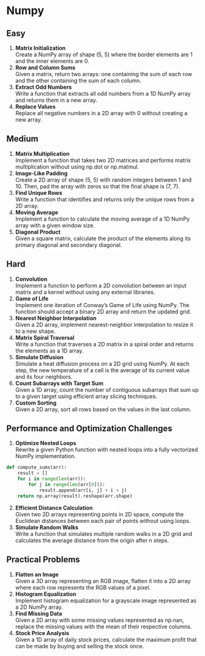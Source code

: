 # Numpy

## Easy
1. **Matrix Initialization**  
Create a NumPy array of shape (5, 5) where the border elements are 1 and the inner elements are 0.
2. **Row and Column Sums**  
Given a matrix, return two arrays: one containing the sum of each row and the other containing the sum of each column.
3. **Extract Odd Numbers**  
Write a function that extracts all odd numbers from a 1D NumPy array and returns them in a new array.
4. **Replace Values**  
Replace all negative numbers in a 2D array with 0 without creating a new array.

## Medium
1. **Matrix Multiplication**  
Implement a function that takes two 2D matrices and performs matrix multiplication without using np.dot or np.matmul.
2. **Image-Like Padding**  
Create a 2D array of shape (5, 5) with random integers between 1 and 10. Then, pad the array with zeros so that the final shape is (7, 7).
3. **Find Unique Rows**  
Write a function that identifies and returns only the unique rows from a 2D array.
4. **Moving Average**  
Implement a function to calculate the moving average of a 1D NumPy array with a given window size.
5. **Diagonal Product**  
Given a square matrix, calculate the product of the elements along its primary diagonal and secondary diagonal.

## Hard
1. **Convolution**  
Implement a function to perform a 2D convolution between an input matrix and a kernel without using any external libraries.
2. **Game of Life**  
Implement one iteration of Conway’s Game of Life using NumPy. The function should accept a binary 2D array and return the updated grid.
3. **Nearest Neighbor Interpolation**  
Given a 2D array, implement nearest-neighbor interpolation to resize it to a new shape.
4. **Matrix Spiral Traversal**  
Write a function that traverses a 2D matrix in a spiral order and returns the elements as a 1D array.
5. **Simulate Diffusion**  
Simulate a heat diffusion process on a 2D grid using NumPy. At each step, the new temperature of a cell is the average of its current value and its four neighbors.
6. **Count Subarrays with Target Sum**  
Given a 1D array, count the number of contiguous subarrays that sum up to a given target using efficient array slicing techniques.
7. **Custom Sorting**  
Given a 2D array, sort all rows based on the values in the last column.

## Performance and Optimization Challenges
1. **Optimize Nested Loops**  
Rewrite a given Python function with nested loops into a fully vectorized NumPy implementation.

```python
def compute_sums(arr):
    result = []
    for i in range(len(arr)):
        for j in range(len(arr[0])):
            result.append(arr[i, j] + i + j)
    return np.array(result).reshape(arr.shape)
```

2. **Efficient Distance Calculation**  
Given two 2D arrays representing points in 2D space, compute the Euclidean distances between each pair of points without using loops.
3. **Simulate Random Walks**  
Write a function that simulates multiple random walks in a 2D grid and calculates the average distance from the origin after n steps.

## Practical Problems
1. **Flatten an Image**  
Given a 3D array representing an RGB image, flatten it into a 2D array where each row represents the RGB values of a pixel.
2. **Histogram Equalization**  
Implement histogram equalization for a grayscale image represented as a 2D NumPy array.
3. **Find Missing Data**  
Given a 2D array with some missing values represented as np.nan, replace the missing values with the mean of their respective columns.
4. **Stock Price Analysis**  
Given a 1D array of daily stock prices, calculate the maximum profit that can be made by buying and selling the stock once.